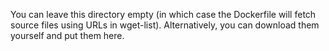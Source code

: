 You can leave this directory empty (in which case the Dockerfile will fetch source files using URLs in wget-list).
Alternatively, you can download them yourself and put them here.
